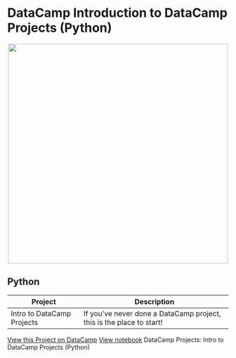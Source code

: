 # DataCamp Introduction to DataCamp Projects (Python)

<p align="center"> 
<img src="https://cdn.datacamp.com/main-app/assets/brand/logos/DataCamp_Horizontal_RGB-d196011f63ebda76dc5c9772425cf9541b8639af842d5e5476ef10f2460ed1e4.png" width="500">
</p>

## Python
| Project | Description |
| --- | --- |
| Intro to DataCamp Projects | If you've never done a DataCamp project, this is the place to start! |

[View this Project on DataCamp](https://learn.datacamp.com/projects/33)
[View notebook](https://github.com/aaronhma/datacamp-intro-projects-python/blob/master/)
DataCamp Projects: Intro to DataCamp Projects (Python)
